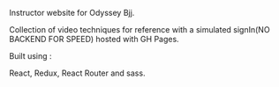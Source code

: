 Instructor website for Odyssey Bjj.

Collection of video techniques for reference with a simulated signIn(NO BACKEND FOR SPEED) hosted with GH Pages.

Built using :

React,
Redux,
React Router
and sass.
